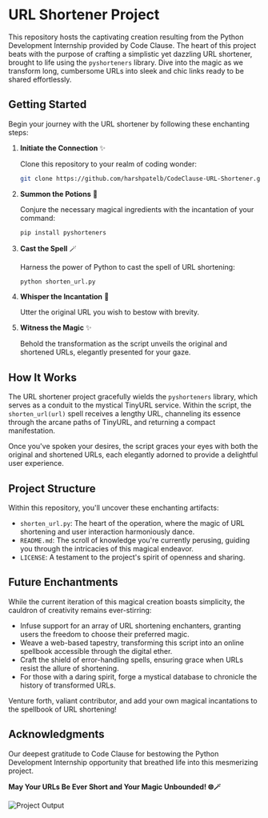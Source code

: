 # URL Shortener Project

This repository hosts the captivating creation resulting from the Python Development Internship provided by Code Clause. The heart of this project beats with the purpose of crafting a simplistic yet dazzling URL shortener, brought to life using the `pyshorteners` library. Dive into the magic as we transform long, cumbersome URLs into sleek and chic links ready to be shared effortlessly.

## Getting Started

Begin your journey with the URL shortener by following these enchanting steps:

1. **Initiate the Connection** ✨

   Clone this repository to your realm of coding wonder:

   ```bash
   git clone https://github.com/harshpatelb/CodeClause-URL-Shortener.git
   ```

2. **Summon the Potions** 🧙

   Conjure the necessary magical ingredients with the incantation of your command:

   ```bash
   pip install pyshorteners
   ```

3. **Cast the Spell** 🪄

   Harness the power of Python to cast the spell of URL shortening:

   ```bash
   python shorten_url.py
   ```

4. **Whisper the Incantation** 📜

   Utter the original URL you wish to bestow with brevity.

5. **Witness the Magic** ✨

   Behold the transformation as the script unveils the original and shortened URLs, elegantly presented for your gaze.

## How It Works

The URL shortener project gracefully wields the `pyshorteners` library, which serves as a conduit to the mystical TinyURL service. Within the script, the `shorten_url(url)` spell receives a lengthy URL, channeling its essence through the arcane paths of TinyURL, and returning a compact manifestation.

Once you've spoken your desires, the script graces your eyes with both the original and shortened URLs, each elegantly adorned to provide a delightful user experience.

## Project Structure

Within this repository, you'll uncover these enchanting artifacts:

- `shorten_url.py`: The heart of the operation, where the magic of URL shortening and user interaction harmoniously dance.
- `README.md`: The scroll of knowledge you're currently perusing, guiding you through the intricacies of this magical endeavor.
- `LICENSE`: A testament to the project's spirit of openness and sharing.

## Future Enchantments

While the current iteration of this magical creation boasts simplicity, the cauldron of creativity remains ever-stirring:

- Infuse support for an array of URL shortening enchanters, granting users the freedom to choose their preferred magic.
- Weave a web-based tapestry, transforming this script into an online spellbook accessible through the digital ether.
- Craft the shield of error-handling spells, ensuring grace when URLs resist the allure of shortening.
- For those with a daring spirit, forge a mystical database to chronicle the history of transformed URLs.

Venture forth, valiant contributor, and add your own magical incantations to the spellbook of URL shortening!

## Acknowledgments

Our deepest gratitude to Code Clause for bestowing the Python Development Internship opportunity that breathed life into this mesmerizing project.

**May Your URLs Be Ever Short and Your Magic Unbounded! 🌐🪄**

![Project Output](https://drive.google.com/file/d/16mQw2dRDTK1fG9U-jsN_AI6-Z8onUHfj/view?usp=sharing)
